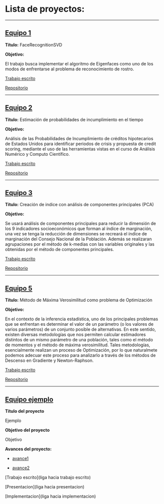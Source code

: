 # Lista de proyectos:

---

## [Equipo 1](equipos/equipo_1/)

**Título:** FaceRecognitionSVD

**Objetivo:**

El trabajo busca implementar el algoritmo de Eigenfaces como uno de los modos de enfrentarse al problema de reconocimiento de rostro.

[Trabajo escrito](https://github.com/ElenaVillano/FaceRecognitionSVD/blob/main/Reporte_final_eigenfaces_OK.ipynb)

[Repositorio](https://github.com/ElenaVillano/FaceRecognitionSVD)

---

## [Equipo 2](equipos/equipo_2/)

**Título:** Estimación de probabilidades de incumplimiento en el tiempo

**Objetivo:**

Análisis de las Probabilidades de Incumplimiento de créditos hipotecarios de Estados Unidos para identificar periodos de crisis y propuesta de credit scoring, mediante el uso de las herramientas vistas en el curso de Análisis Numérico y Computo Científico.

[Trabajo escrito](https://github.com/arenitss/Proyecto_Final_Analisis_Numerico_Computo_Cientifico/blob/main/Reporte/Reporte.ipynb)

[Repositorio](https://github.com/arenitss/Proyecto_Final_Analisis_Numerico_Computo_Cientifico)


---

## [Equipo 3](equipos/equipo_3/)

**Título:** Creación de indice con análisis de componentes principales (PCA)

**Objetivo:**

Se usará análisis de componentes principales para reducir la dimensión de los 9 indicadores socioeconómicos que forman al índice de marginación, una vez se tenga la reducción de dimensiones se recreará el índice de marginación del Consejo Nacional de la Población. Además se realizaran agrupaciones por el método de k-medias con las variables originales y las obtenidas por el método de componentes principales.

[Trabajo escrito](https://github.com/AnaTorresR/PracticaFinalMNO/blob/main/Reporte.pdf)

[Repositorio](https://github.com/AnaTorresR/PracticaFinalMNO)

---

## [Equipo 5](equipos/equipo_hessiano/)

**Título:** Método de Máxima Verosimilitud como problema de Optimización

**Objetivo:**

En el contexto de la inferencia estadística, uno de los principales problemas que se enfrentan es determinar el valor de un parámetro (o los valores de varios parámetros) de un conjunto posible de alternativas. En este sentido, existen diversas metodologías que nos permiten calcular estimadores distintos de un mismo parámetro de una población, tales como el método de momentos y el método de máxima verosimilitud. Tales metodologías, esencialmente realizan un proceso de Optimización, por lo que naturalmete podemos adecuar este proceso para analizarlo a través de los métodos de Descenso en Gradiente y Newton-Raphson.

[Trabajo escrito](https://github.com/Rodriguit/Proyecto-final-equipo5-opt-2020/blob/main/reporte/ProyectoFinal_Opt_Equipo5.pdf)

[Repositorio](https://github.com/Rodriguit/Proyecto-final-equipo5-opt-2020)


---

## [Equipo ejemplo](equipos/equipo_ejemplo)

**Título del proyecto** 

Ejemplo

**Objetivo del proyecto**

Objetivo

**Avances del proyecto:**

* [avance1](equipos/equipo_ejemplo/avance1)

* [avance2](equipos/equipo_ejemplo/avance2)

[Trabajo escrito](liga hacia trabajo escrito)

[Presentacion](liga hacia presentacion)

[Implementacion](liga hacia implementacion)
